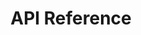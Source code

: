 ---
title: API Reference

language_tabs:
  - cURL
  - Rails
  - php

toc_footers:
  - <a href='#'>Sign Up for a Developer Key</a>
  - <a href='https://github.com/tripit/slate'>Documentation Powered by Slate</a>

includes:
  - introduction
  - authentication
  - convention
  - google_star_rating
  - api/index
  - api/get_answer_set
  - api/get_answer_sets
  - api/post_answer_set
  - api/put_answer_set
  - api/get_choice
  - api/get_client
  - api/get_clients
  - api/post_client
  - api/get_companies
  - api/get_company
  - api/get_language
  - api/get_languages
  - api/get_message
  - api/post_message
  - api/get_question
  - api/get_survey_language
  - api/get_survey
  - api/get_surveys
  - api/get_stats
  - easy_methods/index
  - easy_methods/post_easy_dispatches

search: true
---